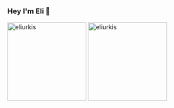 ### Hey I'm Eli 👋

<div>
  <img height="180em" src="https://github-readme-stats.vercel.app/api?username=eliurkis&theme=dark&show_icons=true&count_private=true" alt="eliurkis" />
  <img height="180em" src="https://github-readme-stats.vercel.app/api/top-langs/?username=eliurkis&theme=dark&layout=compact&show_icons=true&langs_count=20&count_private=true" alt="eliurkis" /> 
</div>


